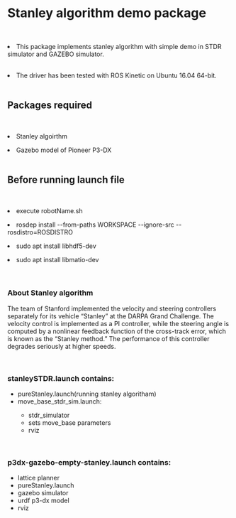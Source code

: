 <h1>Stanley algorithm demo package</h1>
<br>
<p><li>This package implements stanley algorithm with simple demo in STDR simulator and GAZEBO simulator.</li>
<br>
<p><li>The driver has been tested with ROS Kinetic on Ubuntu 16.04 64-bit.</li>
<br>
<h2>Packages required</h2>
<br>
<p a href="https://github.com/br5555/stanley"><li>Stanley algoirthm</li>
<p a href="https://github.com/allenh1/p2os"><li>Gazebo model of Pioneer P3-DX</li>
<br>
<h2>Before running launch file</h2>
<br>
<p><li>execute robotName.sh</li>
<p><li>rosdep install --from-paths WORKSPACE --ignore-src --rosdistro=ROSDISTRO</li>
<p><li>sudo apt install libhdf5-dev</li>
<p><li>sudo apt install libmatio-dev
</li>
<br>
<br>
<h3>About Stanley algorithm</h3>
<p>The team of Stanford  implemented the velocity and steering controllers
separately for its vehicle “Stanley” at the DARPA Grand Challenge. The velocity
control is implemented as a PI controller, while the steering angle is computed by a
nonlinear feedback function of the cross-track error, which is known as the “Stanley
method.” The performance of this controller degrades seriously at higher speeds.</p>
<br>
<h3>stanleySTDR.launch contains:</h3>

  <ul>
  <li>pureStanley.launch(running stanley algoritham)</li>
  <li >move_base_stdr_sim.launch: </li>
    <ul>
        <li>stdr_simulator </li>
         <li>sets move_base parameters </li>
          <li>rviz </li>
    </ul>
  </ul>
<br>
<h3>p3dx-gazebo-empty-stanley.launch contains:</h3>

  <ul>
  <li>lattice planner</li>
  <li>pureStanley.launch</li>
  <li>gazebo simulator</li>
  <li>urdf p3-dx model</li>
  <li>rviz</li>
  </ul>

 


